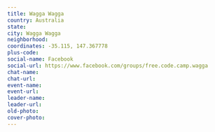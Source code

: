 ```yaml
---
title: Wagga Wagga
country: Australia
state: 
city: Wagga Wagga
neighborhood: 
coordinates: -35.115, 147.367778
plus-code:
social-name: Facebook
social-url: https://www.facebook.com/groups/free.code.camp.wagga
chat-name:
chat-url:
event-name:
event-url:
leader-name:
leader-url:
old-photo: 
cover-photo:
---
```

